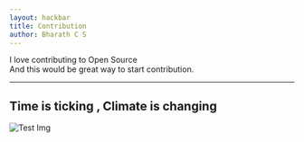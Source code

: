 ```yaml
---
layout: hackbar
title: Contribution
author: Bharath C S
---
```


I love contributing to Open Source<br>
And this would be great way to start contribution.

---

## Time is ticking , Climate is changing 

![Test Img]({{site.baseurl}}/assets/images/Bharath_C_S.jpg)